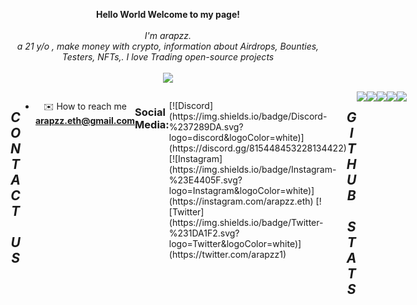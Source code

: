 <p align="center">
    <b>Hello World Welcome to my page!</b><br><br>
    <i>
        I'm arapzz.<br>
        a 21 y/o , make money with crypto, information about Airdrops, 
        Bounties, Testers, NFTs,. I love Trading open-source projects<br>
    </i><br>
<img src="https://user-images.githubusercontent.com/73097560/115834477-dbab4500-a447-11eb-908a-139a6edaec5c.gif">
<div align="center">
  <div style="display: flex; align-items: flex-start;">
<div align="center">
  <div style="display: flex; align-items: flex-start;">
<div align="center">
  <div style="display: flex; align-items: flex-start;">
  <h2><i>C O N T A C T &nbsp; U S </i></h2>
<p align="left"> 

- ✉️ How to reach me **arapzz.eth@gmail.com**
<div align="center">
  <div style="display: flex; align-items: flex-start;">
<div align="center">
  <div style="display: flex; align-items: flex-start;">
<div align="center">
  <div style="display: flex; align-items: flex-start;">
<h3 align="left">Social Media:</h3>
<p align="left"> 
[![Discord](https://img.shields.io/badge/Discord-%237289DA.svg?logo=discord&logoColor=white)](https://discord.gg/815448453228134422) [![Instagram](https://img.shields.io/badge/Instagram-%23E4405F.svg?logo=Instagram&logoColor=white)](https://instagram.com/arapzz.eth) [![Twitter](https://img.shields.io/badge/Twitter-%231DA1F2.svg?logo=Twitter&logoColor=white)](https://twitter.com/arapzz1)

<div align="center">
  <div style="display: flex; align-items: flex-start;">
  <h2><i>G I T H U B &nbsp; S T A T S</i></h2>
  </div>
</div>
<img src="https://user-images.githubusercontent.com/73097560/115834477-dbab4500-a447-11eb-908a-139a6edaec5c.gif">
<div align="center">
  <div style="display: flex; align-items: flex-start;">
    <img align="top" src="https://github-readme-stats.vercel.app/api?username=arapzz&show_icons=true&theme=nightowl"/>
<br />
<br />
    <img align="top" src="https://github-readme-streak-stats.herokuapp.com/?user=arapzz&theme=nightowl&date_format=M%20j%5B%2C%20Y%5D"/>
<br />
<br />
   <img align="down" src="https://github-readme-stats.vercel.app/api/top-langs/?username=arapzz&layout=compact&theme=nightowl"/>
  </div>
</div>
<img src="https://user-images.githubusercontent.com/73097560/115834477-dbab4500-a447-11eb-908a-139a6edaec5c.gif">
